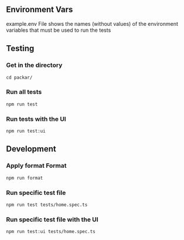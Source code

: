 ## Environment Vars

example.env File shows the names (without values) of the environment variables that must be used to run the tests

## Testing

### Get in the directory

```plaintext
cd packar/
```

### Run all tests

```plaintext
npm run test
```

### Run tests with the UI

```plaintext
npm run test:ui
```

## Development

### Apply format Format

```plaintext
npm run format
```

### Run specific test file

```plaintext
npm run test tests/home.spec.ts
```

### Run specific test file with the UI

```plaintext
npm run test:ui tests/home.spec.ts
```